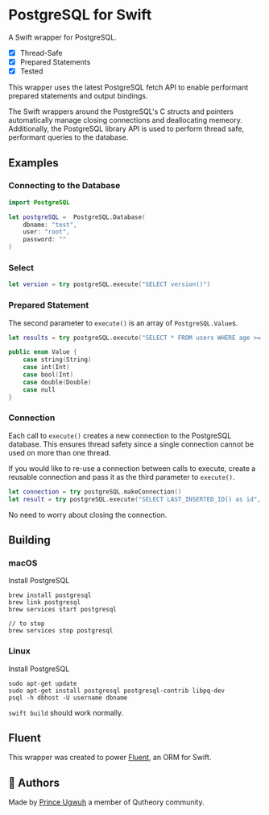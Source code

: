 # PostgreSQL for Swift

A Swift wrapper for PostgreSQL.

- [x] Thread-Safe
- [x] Prepared Statements
- [x] Tested

This wrapper uses the latest PostgreSQL fetch API to enable performant prepared statements and output bindings. 

The Swift wrappers around the PostgreSQL's C structs and pointers automatically manage closing connections and deallocating memeory. Additionally, the PostgreSQL library API is used to perform thread safe, performant queries to the database.


## Examples

### Connecting to the Database

```swift
import PostgreSQL

let postgreSQL =  PostgreSQL.Database(
    dbname: "test",
    user: "root",
    password: ""
)
```

### Select

```swift
let version = try postgreSQL.execute("SELECT version()")
```

### Prepared Statement

The second parameter to `execute()` is an array of `PostgreSQL.Value`s.

```swift
let results = try postgreSQL.execute("SELECT * FROM users WHERE age >= $1", [.int(21)])
```

```swift
public enum Value {
    case string(String)
    case int(Int)
    case bool(Int)
    case double(Double)
    case null
}
```

### Connection

Each call to `execute()` creates a new connection to the PostgreSQL database. This ensures thread safety since a single connection cannot be used on more than one thread.

If you would like to re-use a connection between calls to execute, create a reusable connection and pass it as the third parameter to `execute()`.

```swift
let connection = try postgreSQL.makeConnection()
let result = try postgreSQL.execute("SELECT LAST_INSERTED_ID() as id", [], connection)
```

No need to worry about closing the connection.

## Building

### macOS

Install PostgreSQL

```shell
brew install postgresql
brew link postgresql
brew services start postgresql

// to stop 
brew services stop postgresql
```

### Linux

Install PostgreSQL

```shell
sudo apt-get update
sudo apt-get install postgresql postgresql-contrib libpq-dev
psql -h dbhost -U username dbname
```

`swift build` should work normally.

## Fluent

This wrapper was created to power [Fluent](https://github.com/qutheory/fluent), an ORM for Swift. 

## 👥 Authors

Made by [Prince Ugwuh](https://twitter.com/Prince2k3) a member of Qutheory community.


